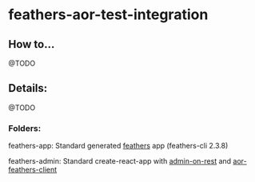 # feathers-aor-test-integration

## How to...

@TODO

## Details:

@TODO

### Folders:

feathers-app: Standard generated [feathers](https://feathersjs.com/) app (feathers-cli 2.3.8)

feathers-admin: Standard create-react-app with [admin-on-rest](https://marmelab.com/admin-on-rest/) and [aor-feathers-client](https://github.com/josx/aor-feathers-client)
